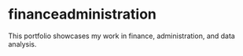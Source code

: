# financeadministration
This portfolio showcases my work in finance, administration, and data analysis.  
